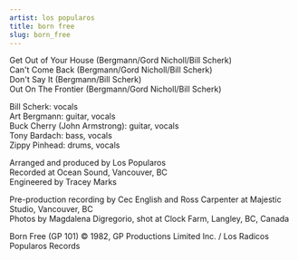 ```yaml
---
artist: los popularos
title: born free
slug: born_free
---
```

Get Out of Your House (Bergmann/Gord Nicholl/Bill Scherk)  
Can't Come Back (Bergmann/Gord Nicholl/Bill Scherk)  
Don't Say It (Bergmann/Bill Scherk)  
Out On The Frontier (Bergmann/Gord Nicholl/Bill Scherk)  
  
Bill Scherk: vocals  
Art Bergmann: guitar, vocals  
Buck Cherry (John Armstrong): guitar, vocals  
Tony Bardach: bass, vocals  
Zippy Pinhead: drums,  vocals  
  
Arranged and produced by Los Popularos  
Recorded at Ocean Sound, Vancouver, BC  
Engineered by Tracey Marks  
  
Pre-production recording by Cec English and Ross Carpenter at Majestic Studio, Vancouver, BC  
Photos by Magdalena Digregorio, shot at Clock Farm, Langley, BC, Canada  
  
Born Free (GP 101) &copy; 1982, GP Productions Limited Inc. / Los Radicos Popularos Records  
